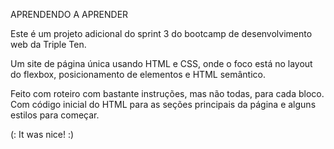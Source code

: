 APRENDENDO A APRENDER

Este é um projeto adicional do sprint 3 do bootcamp de desenvolvimento web da Triple Ten.

Um site de página única usando HTML e CSS, onde o foco está no layout do flexbox, posicionamento de elementos e HTML semântico.

Feito com roteiro com bastante instruções, mas não todas, para cada bloco. Com código inicial do HTML para as seções principais da página e alguns estilos para começar.

(: It was nice! :)

